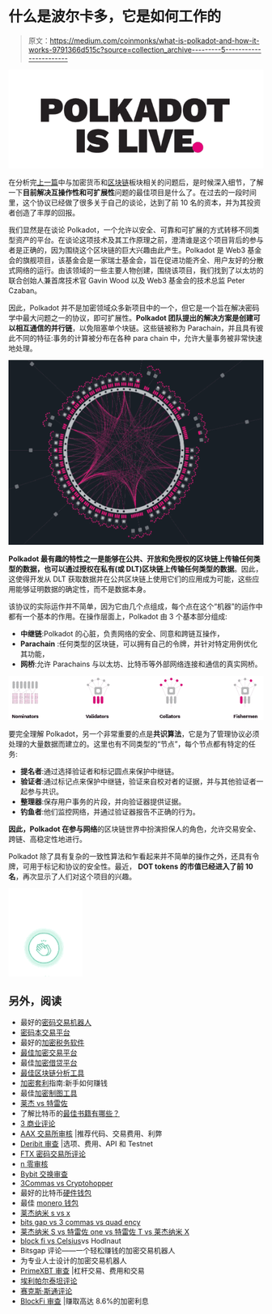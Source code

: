 # 什么是波尔卡多，它是如何工作的

> 原文：<https://medium.com/coinmonks/what-is-polkadot-and-how-it-works-9791366d515c?source=collection_archive---------5----------------------->

![](img/723f47f9275146cf384f468d6183bd34.png)

在分析完[上一篇](/@guazzogianmarco/scalability-and-interoperability-what-are-cryptos-real-problems-b333bcc65d1d)中与加密货币和[区块链](https://blog.coincodecap.com/what-is-blockchain-a-simple-guide-for-dummies)板块相关的问题后，是时候深入细节，了解一下**目前解决互操作性和可扩展性**问题的最佳项目是什么了。在过去的一段时间里，这个协议已经做了很多关于自己的谈论，达到了前 10 名的资本，并为其投资者创造了丰厚的回报。

我们显然是在谈论 Polkadot，一个允许以安全、可靠和可扩展的方式转移不同类型资产的平台。在谈论这项技术及其工作原理之前，澄清谁是这个项目背后的参与者是正确的，因为围绕这个区块链的巨大兴趣由此产生。Polkadot 是 Web3 基金会的旗舰项目，该基金会是一家瑞士基金会，旨在促进功能齐全、用户友好的分散式网络的运行。由该领域的一些主要人物创建，围绕该项目，我们找到了以太坊的联合创始人兼首席技术官 Gavin Wood 以及 Web3 基金会的技术总监 Peter Czaban。

因此，Polkadot 并不是加密领域众多新项目中的一个，但它是一个旨在解决密码学中最大问题之一的协议，即可扩展性。**Polkadot 团队提出的解决方案是创建可以相互通信的并行链**，以免阻塞单个块链。这些链被称为 Parachain，并且具有彼此不同的特征:事务的计算被分布在各种 para chain 中，允许大量事务被非常快速地处理。

![](img/8b31cb221b84878adb266833dc0e4ed0.png)

**Polkadot 最有趣的特性之一是能够在公共、开放和免授权的区块链上传输任何类型的数据，也可以通过授权在私有(或 DLT)区块链上传输任何类型的数据**。因此，这使得开发从 DLT 获取数据并在公共区块链上使用它们的应用成为可能，这些应用能够证明数据的确定性，而不是数据本身。

该协议的实际运作并不简单，因为它由几个点组成，每个点在这个“机器”的运作中都有一个基本的作用。在操作层面上，Polkadot 由 3 个基本部分组成:

*   **中继链**:Polkadot 的心脏，负责网络的安全、同意和跨链互操作，
*   **Parachain** :任何类型的区块链，可以拥有自己的令牌，并针对特定用例优化其功能，
*   **网桥**:允许 Parachains 与以太坊、比特币等外部网络连接和通信的真实网桥。

![](img/8ff7b636d0cb3a566fd79169738ed634.png)

要完全理解 Polkadot，另一个非常重要的点是**共识算法**，它是为了管理协议必须处理的大量数据而建立的。这里也有不同类型的“节点”，每个节点都有特定的任务:

*   **提名者**:通过选择验证者和标记圆点来保护中继链。
*   **验证者**:通过标记点来保护中继链，验证来自校对者的证据，并与其他验证者一起参与共识。
*   **整理器**:保存用户事务的片段，并向验证器提供证据。
*   **钓鱼者**:他们监控网络，并通过验证器报告不正确的行为。

**因此，Polkadot 在参与网络**的区块链世界中扮演担保人的角色，允许交易安全、跨链、高稳定性地进行。

Polkadot 除了具有复杂的一致性算法和乍看起来并不简单的操作之外，还具有令牌，可用于标记和协议的安全性。最近， **DOT tokens 的市值已经进入了前 10 名**，再次显示了人们对这个项目的兴趣。

![](img/514a152fce1576321bea7de104ba8fd3.png)

## 另外，阅读

*   最好的[密码交易机器人](/coinmonks/crypto-trading-bot-c2ffce8acb2a)
*   [密码本交易平台](/coinmonks/top-10-crypto-copy-trading-platforms-for-beginners-d0c37c7d698c)
*   最好的[加密税务软件](/coinmonks/best-crypto-tax-tool-for-my-money-72d4b430816b)
*   [最佳加密交易平台](/coinmonks/the-best-crypto-trading-platforms-in-2020-the-definitive-guide-updated-c72f8b874555)
*   最佳[加密借贷平台](/coinmonks/top-5-crypto-lending-platforms-in-2020-that-you-need-to-know-a1b675cec3fa)
*   [最佳区块链分析工具](https://bitquery.io/blog/best-blockchain-analysis-tools-and-software)
*   [加密套利](/coinmonks/crypto-arbitrage-guide-how-to-make-money-as-a-beginner-62bfe5c868f6)指南:新手如何赚钱
*   最佳[加密制图工具](/coinmonks/what-are-the-best-charting-platforms-for-cryptocurrency-trading-85aade584d80)
*   [莱杰 vs 特雷佐](/coinmonks/ledger-vs-trezor-best-hardware-wallet-to-secure-cryptocurrency-22c7a3fd391e)
*   了解比特币的[最佳书籍有哪些？](/coinmonks/what-are-the-best-books-to-learn-bitcoin-409aeb9aff4b)
*   [3 商业评论](/coinmonks/3commas-review-an-excellent-crypto-trading-bot-2020-1313a58bec92)
*   [AAX 交易所审核](/coinmonks/aax-exchange-review-2021-67c5ea09330c) |推荐代码、交易费用、利弊
*   [Deribit 审查](/coinmonks/deribit-review-options-fees-apis-and-testnet-2ca16c4bbdb2) |选项、费用、API 和 Testnet
*   [FTX 密码交易所评论](/coinmonks/ftx-crypto-exchange-review-53664ac1198f)
*   [n 零审核](/coinmonks/ngrave-zero-review-c465cf8307fc)
*   [Bybit 交换审查](/coinmonks/bybit-exchange-review-dbd570019b71)
*   [3Commas vs Cryptohopper](/coinmonks/cryptohopper-vs-3commas-vs-shrimpy-a2c16095b8fe)
*   最好的比特币[硬件钱包](/coinmonks/the-best-cryptocurrency-hardware-wallets-of-2020-e28b1c124069?source=friends_link&sk=324dd9ff8556ab578d71e7ad7658ad7c)
*   最佳 [monero 钱包](https://blog.coincodecap.com/best-monero-wallets)
*   [莱杰纳米 s vs x](https://blog.coincodecap.com/ledger-nano-s-vs-x)
*   [bits gap vs 3 commas vs quad ency](https://blog.coincodecap.com/bitsgap-3commas-quadency)
*   [莱杰纳米 S vs 特雷佐 one vs 特雷佐 T vs 莱杰纳米 X](https://blog.coincodecap.com/ledger-nano-s-vs-trezor-one-ledger-nano-x-trezor-t)
*   [block fi vs Celsius](/coinmonks/blockfi-vs-celsius-vs-hodlnaut-8a1cc8c26630)vs Hodlnaut
*   Bitsgap 评论——一个轻松赚钱的加密交易机器人
*   为专业人士设计的加密交易机器人
*   [PrimeXBT 审查](/coinmonks/primexbt-review-88e0815be858) |杠杆交易、费用和交易
*   [埃利帕尔泰坦评论](/coinmonks/ellipal-titan-review-85e9071dd029)
*   [赛克斯·斯通评论](https://blog.coincodecap.com/secux-stone-hardware-wallet-review)
*   [BlockFi 审查](/coinmonks/blockfi-review-53096053c097) |赚取高达 8.6%的加密利息